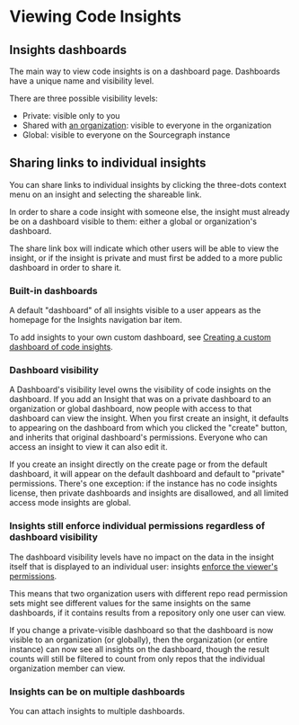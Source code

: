 # Viewing Code Insights

## Insights dashboards

The main way to view code insights is on a dashboard page. Dashboards have a unique name and visibility level.

There are three possible visibility levels:

- Private: visible only to you
- Shared with [an organization](../../../admin/organizations.md): visible to everyone in the organization
- Global: visible to everyone on the Sourcegraph instance

## Sharing links to individual insights

You can share links to individual insights by clicking the three-dots context menu on an insight and selecting the shareable link. 

In order to share a code insight with someone else, the insight must already be on a dashboard visible to them: either a global or organization's dashboard. 

The share link box will indicate which other users will be able to view the insight, or if the insight is private and must first be added to a more public dashboard in order to share it. 

### Built-in dashboards

A default "dashboard" of all insights visible to a user appears as the homepage for the Insights navigation bar item. 

To add insights to your own custom dashboard, see [Creating a custom dashboard of code insights](../how-tos/creating_a_custom_dashboard_of_code_insights.md).

### Dashboard visibility

A Dashboard's visibility level owns the visibility of code insights on the dashboard. If you add an Insight that was on a private dashboard to an organization or global dashboard, now people with access to that dashboard can view the insight. When you first create an insight, it defaults to appearing on the dashboard from which you clicked the "create" button, and inherits that original dashboard's permissions. Everyone who can access an insight to view it can also edit it. 

If you create an insight directly on the create page or from the default dashboard, it will appear on the default dashboard and default to "private" permissions. There's one exception: if the instance has no code insights license, then private dashboards and insights are disallowed, and all limited access mode insights are global. 

### Insights still enforce individual permissions regardless of dashboard visibility

The dashboard visibility levels have no impact on the data in the insight itself that is displayed to an individual user: insights [enforce the viewer's permissions](administration_and_security_of_code_insights.md#code-insights-enforce-user-permissions).

This means that two organization users with different repo read permission sets might see different values for the same insights on the same dashboards, if it contains results from a repository only one user can view.

If you change a private-visible dashboard so that the dashboard is now visible to an organization (or globally), then the organization (or entire instance) can now see all insights on the dashboard, though the result counts will still be filtered to count from only repos that the individual organization member can view. 

### Insights can be on multiple dashboards

You can attach insights to multiple dashboards.

